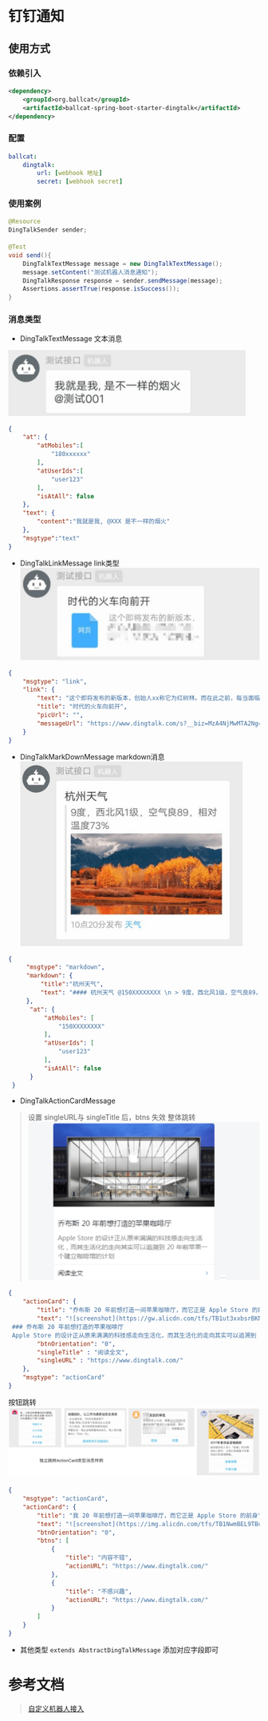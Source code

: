 # 钉钉通知

## 使用方式

### 依赖引入

```xml
<dependency>
    <groupId>org.ballcat</groupId>
    <artifactId>ballcat-spring-boot-starter-dingtalk</artifactId>
</dependency>
```

### 配置

```yaml
ballcat:
    dingtalk:
		url: [webhook 地址]
        secret: [webhook secret]
```
### 使用案例

```java
@Resource
DingTalkSender sender;

@Test
void send(){
    DingTalkTextMessage message = new DingTalkTextMessage();
    message.setContent("测试机器人消息通知");
    DingTalkResponse response = sender.sendMessage(message);
    Assertions.assertTrue(response.isSuccess());
}
```

### 消息类型
- DingTalkTextMessage  文本消息

![文本消息](./img/dingtalk_text_message.png)
```json
{
    "at": {
        "atMobiles":[
            "180xxxxxx"
        ],
        "atUserIds":[
            "user123"
        ],
        "isAtAll": false
    },
    "text": {
        "content":"我就是我, @XXX 是不一样的烟火"
    },
    "msgtype":"text"
}
```
- DingTalkLinkMessage link类型
![link类型](./img/dingtalk_link_message.png)
```json
{
    "msgtype": "link", 
    "link": {
        "text": "这个即将发布的新版本，创始人xx称它为红树林。而在此之前，每当面临重大升级，产品经理们都会取一个应景的代号，这一次，为什么是红树林", 
        "title": "时代的火车向前开", 
        "picUrl": "", 
        "messageUrl": "https://www.dingtalk.com/s?__biz=MzA4NjMwMTA2Ng==&mid=2650316842&idx=1&sn=60da3ea2b29f1dcc43a7c8e4a7c97a16&scene=2&srcid=09189AnRJEdIiWVaKltFzNTw&from=timeline&isappinstalled=0&key=&ascene=2&uin=&devicetype=android-23&version=26031933&nettype=WIFI"
    }
}
```
- DingTalkMarkDownMessage markdown消息
![markdown消息](./img/dingtalk_markdown_message.png)
```json
{
     "msgtype": "markdown",
     "markdown": {
         "title":"杭州天气",
         "text": "#### 杭州天气 @150XXXXXXXX \n > 9度，西北风1级，空气良89，相对温度73%\n > ![screenshot](https://img.alicdn.com/tfs/TB1NwmBEL9TBuNjy1zbXXXpepXa-2400-1218.png)\n > ###### 10点20分发布 [天气](https://www.dingtalk.com) \n"
     },
      "at": {
          "atMobiles": [
              "150XXXXXXXX"
          ],
          "atUserIds": [
              "user123"
          ],
          "isAtAll": false
      }
 }
```
- DingTalkActionCardMessage
> 设置 singleURL与 singleTitle 后，btns 失效
整体跳转
![](./img/dingtalk_actioncard1_message.png)
```json
{
    "actionCard": {
        "title": "乔布斯 20 年前想打造一间苹果咖啡厅，而它正是 Apple Store 的前身", 
        "text": "![screenshot](https://gw.alicdn.com/tfs/TB1ut3xxbsrBKNjSZFpXXcXhFXa-846-786.png) 
 ### 乔布斯 20 年前想打造的苹果咖啡厅 
 Apple Store 的设计正从原来满满的科技感走向生活化，而其生活化的走向其实可以追溯到 20 年前苹果一个建立咖啡馆的计划", 
        "btnOrientation": "0", 
        "singleTitle" : "阅读全文",
        "singleURL" : "https://www.dingtalk.com/"
    }, 
    "msgtype": "actionCard"
}
```
按钮跳转
![](./img/dingtalk_actioncard2_message.png)
```json
{
    "msgtype": "actionCard",
    "actionCard": {
        "title": "我 20 年前想打造一间苹果咖啡厅，而它正是 Apple Store 的前身", 
        "text": "![screenshot](https://img.alicdn.com/tfs/TB1NwmBEL9TBuNjy1zbXXXpepXa-2400-1218.png) \n\n #### 乔布斯 20 年前想打造的苹果咖啡厅 \n\n Apple Store 的设计正从原来满满的科技感走向生活化，而其生活化的走向其实可以追溯到 20 年前苹果一个建立咖啡馆的计划", 
        "btnOrientation": "0", 
        "btns": [
            {
                "title": "内容不错", 
                "actionURL": "https://www.dingtalk.com/"
            }, 
            {
                "title": "不感兴趣", 
                "actionURL": "https://www.dingtalk.com/"
            }
        ]
    }
}
```
- 其他类型 `extends AbstractDingTalkMessage` 添加对应字段即可

# 参考文档
> [自定义机器人接入](https://open.dingtalk.com/document/robots/custom-robot-access)
